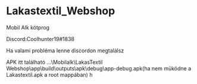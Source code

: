 # Lakastextil_Webshop
Mobil Alk kötprog

Discord:Coolhunter19#1838

Ha valami probléma lenne discordon megtalálsz

APK itt található
...\Mobilalk\LakasTextil Webshop\app\build\outputs\apk\debug\app-debug.apk(ha nem müködne a Lakastextil.apk a root mappában)
h
